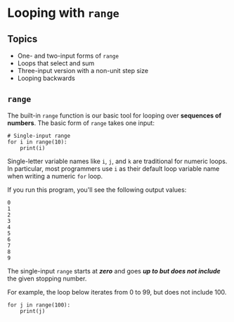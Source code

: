 # Looping with `range`

## Topics

- One- and two-input forms of `range`
- Loops that select and sum
- Three-input version with a non-unit step size
- Looping backwards

## `range`

The built-in `range` function is our basic tool for looping over **sequences of numbers**. The basic form of `range` takes one input:
```
# Single-input range
for i in range(10):
    print(i)
```
Single-letter variable names like `i`, `j`, and `k` are traditional for numeric loops. In particular, most programmers use `i` as their default loop variable name when writing a numeric `for` loop.

If you run this program, you'll see the following output values:
```
0
1
2
3
4
5
6
7
8
9
```
The single-input `range` starts at ***zero*** and goes ***up to but does not include*** the given stopping number.

For example, the loop below iterates from 0 to 99, but does not include 100.
```
for j in range(100):
    print(j)
```
